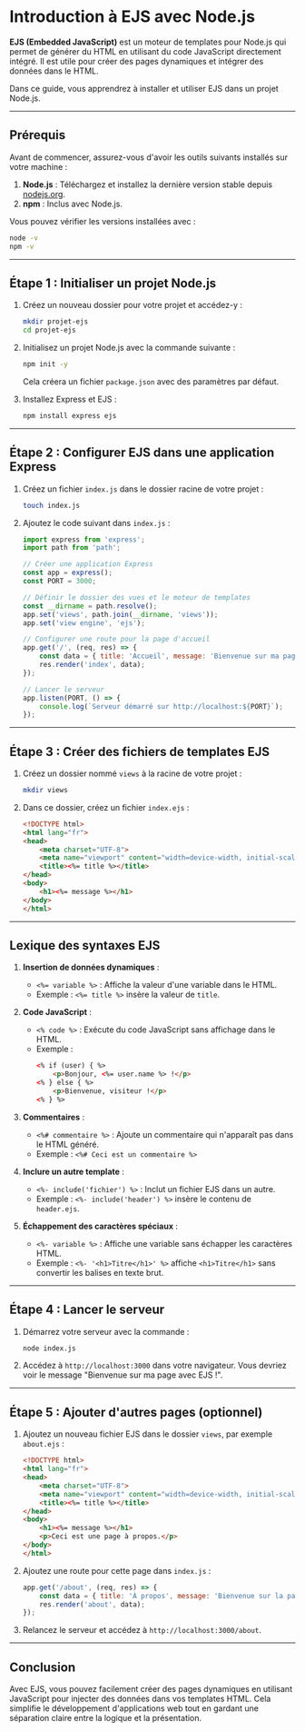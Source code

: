 # Introduction à EJS avec Node.js

**EJS (Embedded JavaScript)** est un moteur de templates pour Node.js qui permet de générer du HTML en utilisant du code JavaScript directement intégré. Il est utile pour créer des pages dynamiques et intégrer des données dans le HTML.

Dans ce guide, vous apprendrez à installer et utiliser EJS dans un projet Node.js.

---

## Prérequis

Avant de commencer, assurez-vous d'avoir les outils suivants installés sur votre machine :

1. **Node.js** : Téléchargez et installez la dernière version stable depuis [nodejs.org](https://nodejs.org/).
2. **npm** : Inclus avec Node.js.

Vous pouvez vérifier les versions installées avec :

```bash
node -v
npm -v
```

---

## Étape 1 : Initialiser un projet Node.js

1. Créez un nouveau dossier pour votre projet et accédez-y :

   ```bash
   mkdir projet-ejs
   cd projet-ejs
   ```

2. Initialisez un projet Node.js avec la commande suivante :

   ```bash
   npm init -y
   ```

   Cela créera un fichier `package.json` avec des paramètres par défaut.

3. Installez Express et EJS :

   ```bash
   npm install express ejs
   ```

---

## Étape 2 : Configurer EJS dans une application Express

1. Créez un fichier `index.js` dans le dossier racine de votre projet :

   ```bash
   touch index.js
   ```

2. Ajoutez le code suivant dans `index.js` :

   ```javascript
   import express from 'express';
   import path from 'path';

   // Créer une application Express
   const app = express();
   const PORT = 3000;

   // Définir le dossier des vues et le moteur de templates
   const __dirname = path.resolve();
   app.set('views', path.join(__dirname, 'views'));
   app.set('view engine', 'ejs');

   // Configurer une route pour la page d'accueil
   app.get('/', (req, res) => {
       const data = { title: 'Accueil', message: 'Bienvenue sur ma page avec EJS !' };
       res.render('index', data);
   });

   // Lancer le serveur
   app.listen(PORT, () => {
       console.log(`Serveur démarré sur http://localhost:${PORT}`);
   });
   ```

---

## Étape 3 : Créer des fichiers de templates EJS

1. Créez un dossier nommé `views` à la racine de votre projet :

   ```bash
   mkdir views
   ```

2. Dans ce dossier, créez un fichier `index.ejs` :

   ```html
   <!DOCTYPE html>
   <html lang="fr">
   <head>
       <meta charset="UTF-8">
       <meta name="viewport" content="width=device-width, initial-scale=1.0">
       <title><%= title %></title>
   </head>
   <body>
       <h1><%= message %></h1>
   </body>
   </html>
   ```

---

## Lexique des syntaxes EJS

1. **Insertion de données dynamiques** :
   - `<%= variable %>` : Affiche la valeur d'une variable dans le HTML.
   - Exemple : `<%= title %>` insère la valeur de `title`.

2. **Code JavaScript** :
   - `<% code %>` : Exécute du code JavaScript sans affichage dans le HTML.
   - Exemple :
     ```html
     <% if (user) { %>
         <p>Bonjour, <%= user.name %> !</p>
     <% } else { %>
         <p>Bienvenue, visiteur !</p>
     <% } %>
     ```

3. **Commentaires** :
   - `<%# commentaire %>` : Ajoute un commentaire qui n'apparaît pas dans le HTML généré.
   - Exemple : `<%# Ceci est un commentaire %>`

4. **Inclure un autre template** :
   - `<%- include('fichier') %>` : Inclut un fichier EJS dans un autre.
   - Exemple : `<%- include('header') %>` insère le contenu de `header.ejs`.

5. **Échappement des caractères spéciaux** :
   - `<%- variable %>` : Affiche une variable sans échapper les caractères HTML.
   - Exemple : `<%- '<h1>Titre</h1>' %>` affiche `<h1>Titre</h1>` sans convertir les balises en texte brut.

---

## Étape 4 : Lancer le serveur

1. Démarrez votre serveur avec la commande :

   ```bash
   node index.js
   ```

2. Accédez à `http://localhost:3000` dans votre navigateur. Vous devriez voir le message "Bienvenue sur ma page avec EJS !".

---

## Étape 5 : Ajouter d'autres pages (optionnel)

1. Ajoutez un nouveau fichier EJS dans le dossier `views`, par exemple `about.ejs` :

   ```html
   <!DOCTYPE html>
   <html lang="fr">
   <head>
       <meta charset="UTF-8">
       <meta name="viewport" content="width=device-width, initial-scale=1.0">
       <title><%= title %></title>
   </head>
   <body>
       <h1><%= message %></h1>
       <p>Ceci est une page à propos.</p>
   </body>
   </html>
   ```

2. Ajoutez une route pour cette page dans `index.js` :

   ```javascript
   app.get('/about', (req, res) => {
       const data = { title: 'À propos', message: 'Bienvenue sur la page À propos.' };
       res.render('about', data);
   });
   ```

3. Relancez le serveur et accédez à `http://localhost:3000/about`.

---

## Conclusion

Avec EJS, vous pouvez facilement créer des pages dynamiques en utilisant JavaScript pour injecter des données dans vos templates HTML. Cela simplifie le développement d'applications web tout en gardant une séparation claire entre la logique et la présentation.

